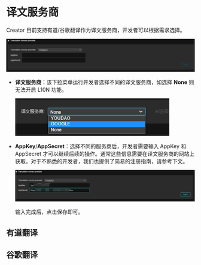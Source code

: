 # 译文服务商

Creator 目前支持有道/谷歌翻译作为译文服务商，开发者可以根据需求选择。

![service](translation-service/overview.png)

- **译文服务商**：该下拉菜单运行开发者选择不同的译文服务商，如选择 **None** 则无法开启 L10N 功能。

    ![select](translation-service/select.png)

- **AppKey**/**AppSecret**：选择不同的服务商后，开发者需要输入 AppKey 和 AppSecret 才可以继续后续的操作。通常这些信息需要在译文服务商的网站上获取。对于不熟悉的开发者，我们也提供了简易的注册指南，请参考下文。

    ![key](translation-service/youdao.png)

    输入完成后，点击保存即可。

## 有道翻译

## 谷歌翻译
